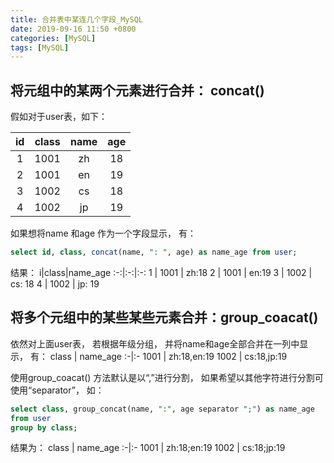 ```yaml
---
title: 合并表中某连几个字段_MySQL
date: 2019-09-16 11:50 +0800
categories: [MySQL]
tags: [MySQL]
---
```


## 将元组中的某两个元素进行合并： concat()
假如对于user表，如下：  

id|class|name|age
:-:|:-:|:-:|:-:
1 | 1001 | zh | 18
2 | 1001 | en | 19  
3 | 1002 | cs | 18  
4 | 1002 | jp | 19  

如果想将name 和age 作为一个字段显示， 有：
``` sql
select id, class, concat(name, ": ", age) as name_age from user;
```

结果：
i|class|name_age
:-:|:-:|:-:
1 | 1001 | zh:18
2 | 1001 | en:19
3 | 1002 | cs: 18
4 | 1002 | jp: 19


## 将多个元组中的某些某些元素合并：group_coacat()

依然对上面user表， 若根据年级分组， 并将name和age全部合并在一列中显示， 有：
class | name_age
:-|:-
1001 | zh:18,en:19
1002 | cs:18,jp:19

使用group_coacat() 方法默认是以“,”进行分割， 如果希望以其他字符进行分割可使用“separator”， 如：
```sql
select class, group_concat(name, ":", age separator ";") as name_age 
from user 
group by class;
```
结果为：
class | name_age
:-|:-
1001 | zh:18;en:19
1002 | cs:18;jp:19
